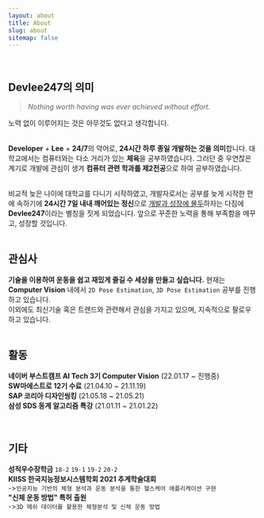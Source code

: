 ```yaml
---
layout: about
title: About
slug: about
sitemap: false
---
```



<br>

## Devlee247의 의미
> *Nothing worth having was ever achieved without effort.*

노력 없이 이루어지는 것은 아무것도 없다고 생각합니다.<br><br>


**Developer** + **Lee** + **24/7**의 약어로, **24시간 하루 종일 개발하는 것을 의미**합니다. 대학교에서는 컴퓨터와는 다소 거리가 있는 **체육**을 공부하였습니다. 그러던 중 우연찮은 계기로 개발에 관심이 생겨 **컴퓨터 관련 학과를 제2전공**으로 하여 공부하였습니다.<br><br>

비교적 늦은 나이에 대학교를 다니기 시작하였고, 개발자로서는 공부를 늦게 시작한 편에 속하기에 **24시간 7일 내내 깨어있는 정신**으로 <U>개발과 성장에 몰두</U>하자는 다짐에 **Devlee247**이라는 별칭을 짓게 되었습니다. 앞으로 꾸준한 노력을 통해 부족함을 메꾸고, 성장할 것입니다.<br><br>

## 관심사
**기술을 이용하여 운동을 쉽고 재밌게 즐길 수 세상을 만들고 싶습니다.** 현재는 **Computer Vision** 내에서 `2D Pose Estimation`, `3D Pose Estimation` 공부를 진행하고 있습니다.<br>
이외에도 최신기술 혹은 트렌드와 관련해서 관심을 가지고 있으며, 지속적으로 팔로우 하고 있습니다.
<br><br>

## 활동
**네이버 부스트캠프 AI Tech 3기 Computer Vision** (22.01.17 ~ 진행중)<br>
**SW마에스트로 12기 수료** (21.04.10 ~ 21.11.19)<br>
**SAP 코리아 디자인씽킹** (21.05.18 ~ 21.05.21)<br>
**삼성 SDS 동계 알고리즘 특강** (21.01.11 ~ 21.01.22)<br>



<br>

## 기타
**성적우수장학금** `18-2` `19-1` `19-2` `20-2`<br>
**KIISS 한국지능정보시스템학회 2021 추계학술대회**<br>
->`인공지능 기반의 체형 분석과 운동 분석을 통한 헬스케어 애플리케이션 구현`<br>
**"신체 운동 방법" 특허 출원**<br>
->`3D 메쉬 데이터를 활용한 체형분석 및 신체 운동 방법`<br>